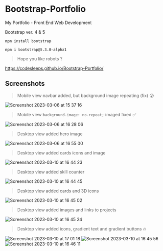 # Bootstrap-Portfolio


 My Portfolio - Front End Web Development
 
 
 Bootstrap ver. 4 & 5
 ```install
 npm install bootstrap
 ```
 ```install
npm i bootstrap@5.3.0-alpha1
```
 
 > Hope you like robots ?
 
 https://codesleeps.github.io/Bootstrap-Portfolio/

## Screenshots

> Mobile view navbar added, but background image repeating (fix) 😮

![Screenshot 2023-03-06 at 15 37 16](https://user-images.githubusercontent.com/125808990/224373140-e51493d1-325e-4bb8-a00d-2b54b6afc100.png)

> Mobile view `background-image: no-repeat;` imaged fixed ✅
> 
![Screenshot 2023-03-06 at 16 28 06](https://user-images.githubusercontent.com/125808990/224373179-c5373b4f-9464-4e0d-a46b-f3e462b428c1.png)

> Desktop view added hero image
> 
![Screenshot 2023-03-06 at 16 55 00](https://user-images.githubusercontent.com/125808990/224373211-9d853a54-9883-45b3-82de-8976a4fbc23b.png)

> Desktop view added cards icons and image
> 
![Screenshot 2023-03-10 at 16 44 23](https://user-images.githubusercontent.com/125808990/224374079-e5900e35-5178-4e1c-a7c6-f2c0766728a2.png)

> Desktop view added skill counter

![Screenshot 2023-03-10 at 16 44 45](https://user-images.githubusercontent.com/125808990/224374086-f219e46f-9889-426f-8602-c91954749086.png)

> Desktop view added cards and 3D icons
> 
![Screenshot 2023-03-10 at 16 45 02](https://user-images.githubusercontent.com/125808990/224374089-95f011c2-52f7-42d1-8596-2db885a087e9.png)

> Desktop view added images and links to projects
> 
![Screenshot 2023-03-10 at 16 45 24](https://user-images.githubusercontent.com/125808990/224374094-b461f36e-b38b-4aba-ab2e-09fedf74a4d0.png)

> Desktop view  added icons, gradient text and gradient buttons 🔥
> 
![Screenshot 2023-03-10 at 17 01 18](https://user-images.githubusercontent.com/125808990/224377693-4c61de01-b8c4-4445-bcee-681f1211fef9.png)
![Screenshot 2023-03-10 at 16 45 56](https://user-images.githubusercontent.com/125808990/224374103-39fbd8d8-1cec-448e-a7a2-dc9048ab8c2a.png)
![Screenshot 2023-03-10 at 16 46 11](https://user-images.githubusercontent.com/125808990/224374115-918c2c23-c94a-4f95-b336-d2fde62b11bb.png)



